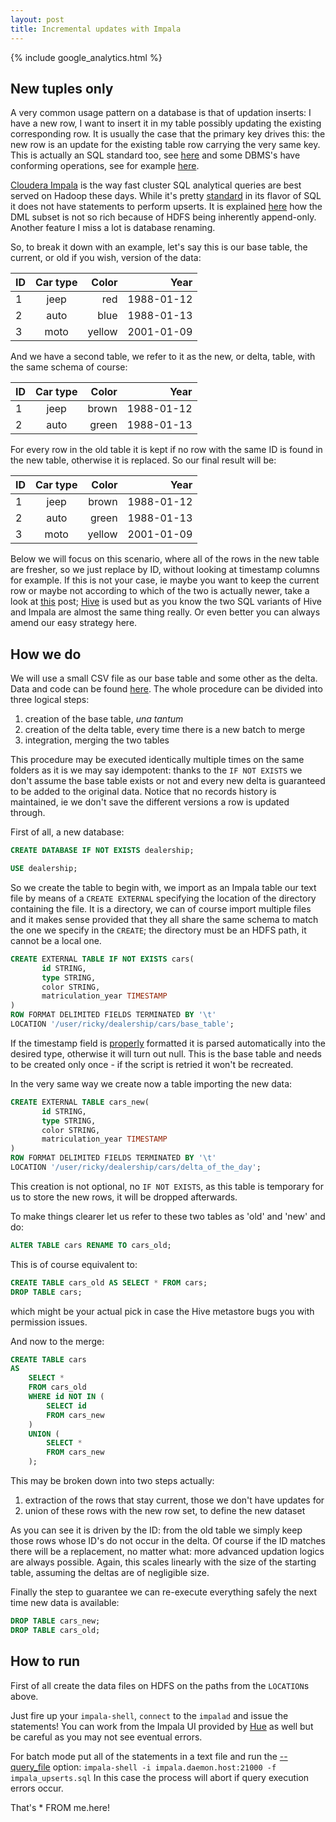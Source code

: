 ```yaml
---
layout: post
title: Incremental updates with Impala
---
```


{% include google_analytics.html %}

## New tuples only

A very common usage pattern on a database is that of updation inserts: I have a new row, I want to insert it in my table possibly updating the existing corresponding row. It is usually the case that the primary
key drives this: the new row is an update for the existing table row carrying the very same key. This is actually an SQL standard too, see [here](https://en.wikipedia.org/wiki/Merge_(SQL)) and some
DBMS's have conforming operations, see for example [here](https://wiki.postgresql.org/wiki/UPSERT).

[Cloudera Impala](http://impala.io/) is the way fast cluster SQL analytical queries are best served on Hadoop these days. While it's pretty
[standard](http://www.cloudera.com/content/www/en-us/documentation/enterprise/latest/topics/impala_langref.html) in its flavor of SQL it does not have statements to perform upserts. It is explained
[here](http://www.cloudera.com/content/www/en-us/documentation/enterprise/latest/topics/impala_dml.html) how the DML subset is not so rich because of HDFS being inherently append-only. Another feature I miss a lot is database renaming.

So, to break it down with an example, let's say this is our base table, the current, or old if you wish, version of the data: 
<table><thead>
<tr>
<th>ID</th>
<th style="text-align: center">Car type</th>
<th style="text-align: right">Color</th>
<th style="text-align: right">Year</th>
</tr>
</thead><tbody>
<tr>
<td>1</td>
<td style="text-align: center">jeep</td>
<td style="text-align: right">red</td>
<td style="text-align: right">1988-01-12</td>
</tr>
<tr>
<td>2</td>
<td style="text-align: center">auto</td>
<td style="text-align: right">blue</td>
<td style="text-align: right">1988-01-13</td>
</tr>
<tr>
<td>3</td>
<td style="text-align: center">moto</td>
<td style="text-align: right">yellow</td>
<td style="text-align: right">2001-01-09</td>
</tr>
</tbody></table>

And we have a second table, we refer to it as the new, or delta, table, with the same schema of course:
<table><thead>
<tr>
<th>ID</th>
<th style="text-align: center">Car type</th>
<th style="text-align: right">Color</th>
<th style="text-align: right">Year</th>
</tr>
</thead><tbody>
<tr>
<td>1</td>
<td style="text-align: center">jeep</td>
<td style="text-align: right">brown</td>
<td style="text-align: right">1988-01-12</td>
</tr>
<tr>
<td>2</td>
<td style="text-align: center">auto</td>
<td style="text-align: right">green</td>
<td style="text-align: right">1988-01-13</td>
</tr>
</tbody></table>

For every row in the old table it is kept if no row with the same ID is found in the new table, otherwise it is replaced.
So our final result will be:
<table><thead>
<tr>
<th>ID</th>
<th style="text-align: center">Car type</th>
<th style="text-align: right">Color</th>
<th style="text-align: right">Year</th>
</tr>
</thead><tbody>
<tr>
<td>1</td>
<td style="text-align: center">jeep</td>
<td style="text-align: right">brown</td>
<td style="text-align: right">1988-01-12</td>
</tr>
<tr>
<td>2</td>
<td style="text-align: center">auto</td>
<td style="text-align: right">green</td>
<td style="text-align: right">1988-01-13</td>
</tr>
<td>3</td>
<td style="text-align: center">moto</td>
<td style="text-align: right">yellow</td>
<td style="text-align: right">2001-01-09</td>
</tr>
</tbody></table>

Below we will focus on this scenario, where all of the rows in the new table are fresher, so we just replace by ID, without looking at timestamp columns for example. If this is not your case, ie
maybe you want to keep the current row or maybe not according to which of the two is actually newer, take a look at [this](https://t.co/kaJ84eTgPW) post; [Hive](https://hive.apache.org) is used but
as you know the two SQL variants of Hive and Impala are almost the same thing really. Or even better you can always amend our easy strategy here.

 
## How we do
We will use a small CSV file as our base table and some other as the delta. Data and code can be found [here](https://github.com/rvvincelli/impala-upserts). 
The whole procedure can be divided into three logical steps:

1. creation of the base table, *una tantum*
2. creation of the delta table, every time there is a new batch to merge
3. integration, merging the two tables

This procedure may be executed identically multiple times on the same folders as it is we may say idempotent: thanks to the `IF NOT EXISTS` we don't assume the base table exists or not and every new delta is guaranteed to be added to the original data. Notice that no records history is maintained, ie we don't save the different versions a row is updated through.

First of all, a new database:

```sql
CREATE DATABASE IF NOT EXISTS dealership;
```

```sql
USE dealership;
```

So we create the table to begin with, we import as an Impala table our text file by means of a `CREATE EXTERNAL` specifying the location of the directory containing the file. It is a directory, we can of course import multiple files and it makes sense provided that they all share the same schema to match the one we specify in the `CREATE`; the directory must be an HDFS path, it cannot be a local one.

```sql
CREATE EXTERNAL TABLE IF NOT EXISTS cars(
       id STRING,
       type STRING,
       color STRING,
       matriculation_year TIMESTAMP
)
ROW FORMAT DELIMITED FIELDS TERMINATED BY '\t'
LOCATION '/user/ricky/dealership/cars/base_table';
```

If the timestamp field is [properly](http://www.cloudera.com/content/www/en-us/documentation/enterprise/latest/topics/impala_timestamp.html) formatted it is parsed automatically into the desired type, otherwise it will turn out null. This is the base table and needs to be created only once - if the script is retried it won't be recreated.

In the very same way we create now a table importing the new data:

```sql
CREATE EXTERNAL TABLE cars_new(
       id STRING,
       type STRING,
       color STRING,
       matriculation_year TIMESTAMP
)
ROW FORMAT DELIMITED FIELDS TERMINATED BY '\t'
LOCATION '/user/ricky/dealership/cars/delta_of_the_day';
```
This creation is not optional, no `IF NOT EXISTS`, as this table is temporary for us to store the new rows, it will be dropped afterwards.

To make things clearer let us refer to these two tables as 'old' and 'new' and do:

```sql
ALTER TABLE cars RENAME TO cars_old;
```

This is of course equivalent to:

```sql
CREATE TABLE cars_old AS SELECT * FROM cars;
DROP TABLE cars;
```
which might be your actual pick in case the Hive metastore bugs you with permission issues.

And now to the merge:

```sql
CREATE TABLE cars 
AS 
    SELECT *
    FROM cars_old
    WHERE id NOT IN (
        SELECT id
        FROM cars_new
    )
    UNION (
        SELECT *
        FROM cars_new
    );  
```
This may be broken down into two steps actually:

1. extraction of the rows that stay current, those we don't have updates for
2. union of these rows with the new row set, to define the new dataset

As you can see it is driven by the ID: from the old table we simply keep those rows whose ID's do not occur in the delta.
Of course if the ID matches there will be a replacement, no matter what: more advanced updation logics are always possible. Again, this scales linearly with the size of the starting table, assuming the deltas are of negligible size.

Finally the step to guarantee we can re-execute everything safely the next time new data is available:

```sql
DROP TABLE cars_new;
DROP TABLE cars_old;
```

## How to run

First of all create the data files on HDFS on the paths from the `LOCATION`s above.

Just fire up your `impala-shell`, `connect` to the `impalad` and issue the statements! You can work from the Impala UI provided by [Hue](http://gethue.com/) as well but be careful as you may not see eventual errors.

For batch mode put all of the statements in a text file and run the [--query_file](http://www.cloudera.com/content/www/en-us/documentation/cdh/5-1-x/Impala/Installing-and-Using-Impala/ciiu_shell_options.html) option:
`impala-shell -i impala.daemon.host:21000 -f impala_upserts.sql`
In this case the process will abort if query execution errors occur.

That's * FROM me.here!

